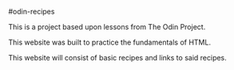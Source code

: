 #odin-recipes

This is a project based upon lessons from The Odin Project.

This website was built to practice the fundamentals of HTML.

This website will consist of basic recipes and links to said recipes.